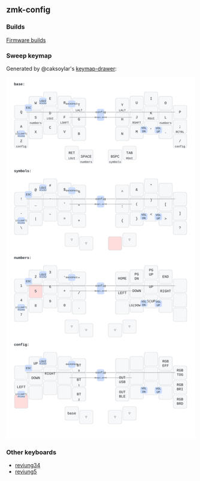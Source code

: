## zmk-config

### Builds
[Firmware builds](https://github.com/dcai/zmk-config/actions)

### Sweep keymap

Generated by @caksoylar's [keymap-drawer](https://github.com/caksoylar/keymap-drawer):

![keymap](./assets/sweep-keymap.svg)

### Other keyboards

- [reviung34](./reviung34.md)
- [reviung5](./reviung5.md)
